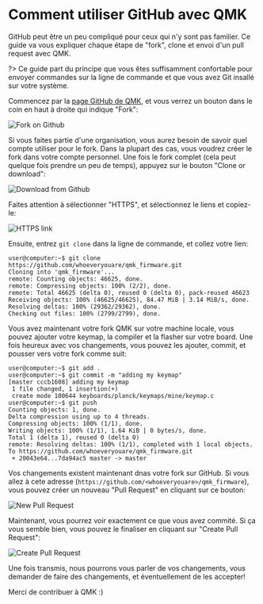 # Comment utiliser GitHub avec QMK

GitHub peut être un peu compliqué pour ceux qui n'y sont pas familier. Ce guide va vous expliquer chaque étape de "fork", clone et envoi d'un pull request avec QMK.

?> Ce guide part du principe que vous êtes suffisamment confortable pour envoyer commandes sur la ligne de commande et que vous avez Git insallé sur votre système.

Commencez par la [page GitHub de QMK](https://github.com/qmk/qmk_firmware), et vous verrez un bouton dans le coin en haut à droite qui indique "Fork":

![Fork on Github](http://i.imgur.com/8Toomz4.jpg)

Si vous faites partie d'une organisation, vous aurez besoin de savoir quel compte utiliser pour le fork. Dans la plupart des cas, vous voudrez créer le fork dans votre compte personnel. Une fois le fork complet (cela peut quelque fois prendre un peu de temps), appuyez sur le bouton "Clone or download":

![Download from Github](http://i.imgur.com/N1NYcSz.jpg)

Faites attention à sélectionner "HTTPS", et sélectionnez le liens et copiez-le:

![HTTPS link](http://i.imgur.com/eGO0ohO.jpg)

Ensuite, entrez `git clone` dans la ligne de commande, et collez votre lien:

```
user@computer:~$ git clone https://github.com/whoeveryouare/qmk_firmware.git
Cloning into 'qmk_firmware'...
remote: Counting objects: 46625, done.
remote: Compressing objects: 100% (2/2), done.
remote: Total 46625 (delta 0), reused 0 (delta 0), pack-reused 46623
Receiving objects: 100% (46625/46625), 84.47 MiB | 3.14 MiB/s, done.
Resolving deltas: 100% (29362/29362), done.
Checking out files: 100% (2799/2799), done.
```

Vous avez maintenant votre fork QMK sur votre machine locale, vous pouvez ajouter votre keymap, la compiler et la flasher sur votre board. Une fois heureux avec vos changements, vous pouvez les ajouter, commit, et pousser vers votre fork comme suit:

```
user@computer:~$ git add .
user@computer:~$ git commit -m "adding my keymap"
[master cccb1608] adding my keymap
 1 file changed, 1 insertion(+)
 create mode 100644 keyboards/planck/keymaps/mine/keymap.c
user@computer:~$ git push
Counting objects: 1, done.
Delta compression using up to 4 threads.
Compressing objects: 100% (1/1), done.
Writing objects: 100% (1/1), 1.64 KiB | 0 bytes/s, done.
Total 1 (delta 1), reused 0 (delta 0)
remote: Resolving deltas: 100% (1/1), completed with 1 local objects.
To https://github.com/whoeveryouare/qmk_firmware.git
 + 20043e64...7da94ac5 master -> master
```

Vos changements existent maintenant dnas votre fork sur GitHub. Si vous allez à cete adresse (`https://github.com/<whoeveryouare>/qmk_firmware`), vous pouvez créer un nouveau "Pull Request" en cliquant sur ce bouton:

![New Pull Request](http://i.imgur.com/DxMHpJ8.jpg)

Maintenant, vous pourrez voir exactement ce que vous avez commité. Si ça vous semble bien, vous pouvez le finaliser en cliquant sur "Create Pull Request":

![Create Pull Request](http://i.imgur.com/Ojydlaj.jpg)

Une fois transmis, nous pourrons vous parler de vos changements, vous demander de faire des changements, et éventuellement de les accepter!

Merci de contribuer à QMK :)
